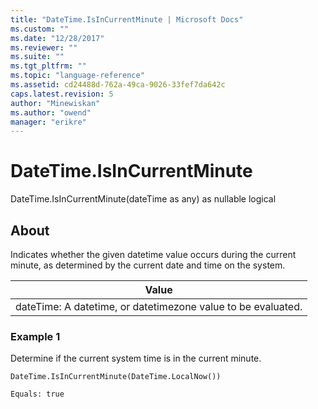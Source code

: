 ```yaml
---
title: "DateTime.IsInCurrentMinute | Microsoft Docs"
ms.custom: ""
ms.date: "12/28/2017"
ms.reviewer: ""
ms.suite: ""
ms.tgt_pltfrm: ""
ms.topic: "language-reference"
ms.assetid: cd24488d-762a-49ca-9026-33fef7da642c
caps.latest.revision: 5
author: "Minewiskan"
ms.author: "owend"
manager: "erikre"
---
```

# DateTime.IsInCurrentMinute
DateTime.IsInCurrentMinute(dateTime as any) as nullable logical  
  
## About  
Indicates whether the given datetime value occurs during the current minute, as determined by the current date and time on the system.  
  
|Value|  
|---------|  
|dateTime: A datetime, or datetimezone value to be evaluated.|  
  
### Example 1  
Determine if the current system time is in the current minute.  
  
```  
DateTime.IsInCurrentMinute(DateTime.LocalNow())  
```  
  
```  
Equals: true  
```  
